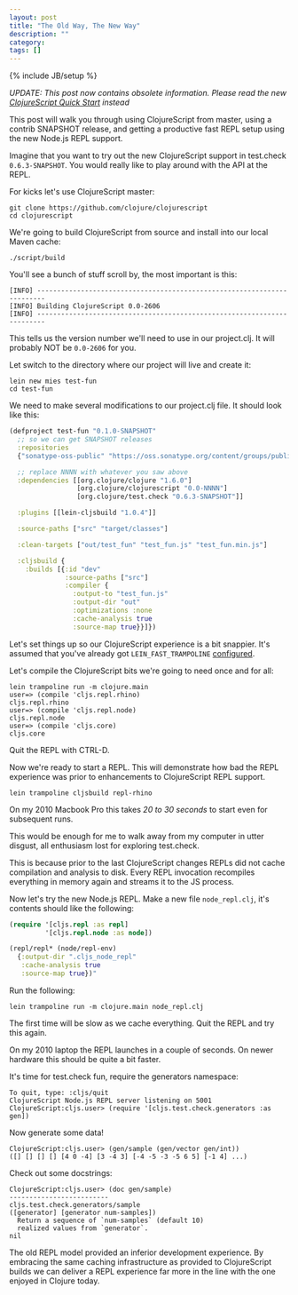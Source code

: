 ```yaml
---
layout: post
title: "The Old Way, The New Way"
description: ""
category: 
tags: []
---
```

{% include JB/setup %}

*UPDATE: This post now contains obsolete information. Please
read the new
[ClojureScript Quick Start](https://github.com/clojure/clojurescript/wiki/Quick-Start)
instead*

This post will walk you through using ClojureScript from master, using
a contrib SNAPSHOT release, and getting a productive fast REPL setup
using the new Node.js REPL support.

Imagine that you want to try out the new ClojureScript support in
test.check `0.6.3-SNAPSHOT`. You would really like to play around with
the API at the REPL.

For kicks let's use ClojureScript master:

```
git clone https://github.com/clojure/clojurescript
cd clojurescript
```

We're going to build ClojureScript from source and install into our
local Maven cache:

```
./script/build
```

You'll see a bunch of stuff scroll by, the most important is this:

```
[INFO] ------------------------------------------------------------------------
[INFO] Building ClojureScript 0.0-2606
[INFO] ------------------------------------------------------------------------
```

This tells us the version number we'll need to use in our
project.clj. It will probably NOT be `0.0-2606` for you.

Let switch to the directory where our project will live and create it:

```
lein new mies test-fun
cd test-fun
```

We need to make several modifications to our project.clj file.
It should look like this:

```clj
(defproject test-fun "0.1.0-SNAPSHOT"
  ;; so we can get SNAPSHOT releases
  :repositories 
  {"sonatype-oss-public" "https://oss.sonatype.org/content/groups/public/"}

  ;; replace NNNN with whatever you saw above
  :dependencies [[org.clojure/clojure "1.6.0"]
                 [org.clojure/clojurescript "0.0-NNNN"]
                 [org.clojure/test.check "0.6.3-SNAPSHOT"]]

  :plugins [[lein-cljsbuild "1.0.4"]]

  :source-paths ["src" "target/classes"]

  :clean-targets ["out/test_fun" "test_fun.js" "test_fun.min.js"]

  :cljsbuild {
    :builds [{:id "dev"
              :source-paths ["src"]
              :compiler {
                :output-to "test_fun.js"
                :output-dir "out"
                :optimizations :none
                :cache-analysis true                
                :source-map true}}]})
```

Let's set things up so our ClojureScript experience is a bit
snappier. It's assumed that you've already got `LEIN_FAST_TRAMPOLINE`
[configured](http://swannodette.github.io/2014/12/22/waitin/).

Let's compile the ClojureScript bits we're going to need once
and for all:

```
lein trampoline run -m clojure.main
user=> (compile 'cljs.repl.rhino)
cljs.repl.rhino
user=> (compile 'cljs.repl.node)
cljs.repl.node
user=> (compile 'cljs.core)
cljs.core
```

Quit the REPL with CTRL-D.

Now we're ready to start a REPL. This will demonstrate how bad
the REPL experience was prior to enhancements to ClojureScript
REPL support.

```
lein trampoline cljsbuild repl-rhino
```

On my 2010 Macbook Pro this takes *20 to 30 seconds* to start even for
subsequent runs.

This would be enough for me to walk away from my computer in utter
disgust, all enthusiasm lost for exploring test.check.

This is because prior to the last ClojureScript changes REPLs did
not cache compilation and analysis to disk. Every REPL invocation
recompiles everything in memory again and streams it to the JS
process.

Now let's try the new Node.js REPL. Make a new file
`node_repl.clj`, it's contents should like the following:

```clj
(require '[cljs.repl :as repl] 
         '[cljs.repl.node :as node]) 

(repl/repl* (node/repl-env) 
  {:output-dir ".cljs_node_repl" 
   :cache-analysis true 
   :source-map true})"
```

Run the following:

```
lein trampoline run -m clojure.main node_repl.clj
```

The first time will be slow as we cache everything. Quit the
REPL and try this again.

On my 2010 laptop the REPL launches in a couple of seconds. On
newer hardware this should be quite a bit faster.

It's time for test.check fun, require the generators namespace:

```
To quit, type: :cljs/quit
ClojureScript Node.js REPL server listening on 5001
ClojureScript:cljs.user> (require '[cljs.test.check.generators :as gen])
```

Now generate some data!

```
ClojureScript:cljs.user> (gen/sample (gen/vector gen/int))
([] [] [] [] [4 0 -4] [3 -4 3] [-4 -5 -3 -5 6 5] [-1 4] ...)
```

Check out some docstrings:

```
ClojureScript:cljs.user> (doc gen/sample)
-------------------------
cljs.test.check.generators/sample
([generator] [generator num-samples])
  Return a sequence of `num-samples` (default 10)
  realized values from `generator`.
nil
```

The old REPL model provided an inferior development experience. By
embracing the same caching infrastructure as provided to ClojureScript
builds we can deliver a REPL experience far more in the line with the
one enjoyed in Clojure today.
